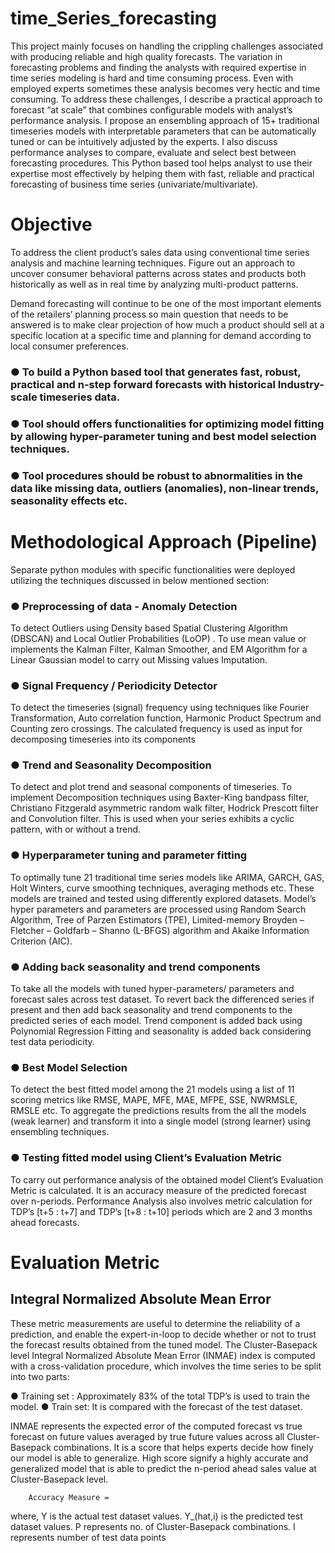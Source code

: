 # time_Series_forecasting

This project mainly focuses on handling the crippling challenges associated with producing reliable and high quality forecasts. The variation in forecasting problems and finding the analysts with required expertise in time series modeling is hard and time consuming process. Even with employed experts sometimes these analysis becomes very hectic and time consuming. To address these challenges, I describe a practical approach to forecast “at scale” that combines configurable models with analyst’s performance analysis. I propose an ensembling approach of 15+ traditional timeseries models with interpretable parameters that can be automatically tuned or can be intuitively adjusted by the experts. I also discuss performance analyses to compare, evaluate and select best between forecasting procedures. This Python based tool helps analyst to use their expertise most effectively by helping them with fast, reliable and practical forecasting of business time series (univariate/multivariate).


# Objective

To address the client product’s sales data using conventional time series analysis and machine learning techniques. Figure out an approach to uncover consumer behavioral patterns across states and products both historically as well as in real time by analyzing multi-product patterns.
 
Demand forecasting will continue to be one of the most important elements of the retailers’ planning process so main question that needs to be answered is to make clear projection of how much a product should sell at a specific location at a specific time and planning for demand according to local consumer preferences.

  ### ● To build a Python based tool that generates fast, robust, practical and n-step forward forecasts with historical Industry-scale timeseries data.
  ### ● Tool should offers functionalities for optimizing model fitting by allowing hyper-parameter tuning and best model selection techniques.
  ### ● Tool procedures should be robust to abnormalities in the data like missing data, outliers (anomalies), non-linear trends, seasonality effects etc.
  

# Methodological Approach (Pipeline)

Separate python modules with specific functionalities were deployed utilizing the techniques discussed in below mentioned section:

### ● Preprocessing of data - Anomaly Detection
To detect Outliers using Density based Spatial Clustering Algorithm (DBSCAN) and Local Outlier Probabilities (LoOP) . To use mean value or implements the Kalman Filter, Kalman Smoother, and EM Algorithm for a Linear Gaussian model to carry out Missing values Imputation.

### ● Signal Frequency / Periodicity Detector
To detect the timeseries (signal) frequency using techniques like Fourier Transformation, Auto correlation function, Harmonic Product Spectrum and Counting zero crossings. The calculated frequency is used as input for decomposing timeseries into its components

### ● Trend and Seasonality Decomposition
To detect and plot trend and seasonal components of timeseries. To implement Decomposition techniques using Baxter-King bandpass filter, Christiano Fitzgerald asymmetric random walk filter, Hodrick Prescott filter and Convolution filter. This is used when your series exhibits a cyclic pattern, with or without a trend.

### ● Hyperparameter tuning and parameter fitting
To optimally tune 21 traditional time series models like ARIMA, GARCH, GAS, Holt Winters, curve smoothing techniques, averaging methods etc. These models are trained and tested using differently explored datasets. Model’s hyper parameters and parameters are processed using Random Search Algorithm, Tree of Parzen Estimators (TPE), Limited-memory Broyden – Fletcher – Goldfarb – Shanno (L-BFGS) algorithm and Akaike Information Criterion (AIC).

### ● Adding back seasonality and trend components
To take all the models with tuned hyper-parameters/ parameters and forecast sales across test dataset. To revert back the differenced series if present and then add back seasonality and trend components to the predicted series of each model. Trend component is added back using Polynomial Regression Fitting and seasonality is added back considering test data periodicity.

### ● Best Model Selection
To detect the best fitted model among the 21 models using a list of 11 scoring metrics like RMSE, MAPE, MFE, MAE, MFPE, SSE, NWRMSLE, RMSLE etc. To aggregate the predictions results from the all the models (weak learner) and transform it into a single model (strong learner) using ensembling techniques.

### ● Testing fitted model using Client’s Evaluation Metric
To carry out performance analysis of the obtained model Client’s Evaluation Metric is calculated. It is an accuracy measure of the predicted forecast over n-periods. Performance Analysis also involves metric calculation for TDP’s [t+5 : t+7] and TDP’s [t+8 : t+10] periods which are 2 and 3 months ahead forecasts.

# Evaluation Metric

## Integral Normalized Absolute Mean Error

These metric measurements are useful to determine the reliability of a prediction, and enable the expert-in-loop to decide whether or not to trust the forecast results obtained from the tuned model. The Cluster-Basepack level Integral Normalized Absolute Mean Error (INMAE) index is computed with a cross-validation procedure, which involves the time series to be split into two parts:

● Training set : Approximately 83% of the total TDP’s is used to train the model.
● Train set: It is compared with the forecast of the test dataset.

INMAE represents the expected error of the computed forecast vs true forecast on future values averaged by true future values across all Cluster-Basepack combinations. It is a score that helps experts decide how finely our model is able to generalize. High score signify a highly accurate and generalized model that is able to predict the n-period ahead sales value at Cluster-Basepack level.

        Accuracy Measure = 

where, Y is the actual test dataset values.
Y_(hat,i) is the predicted test dataset values.
P represents no. of Cluster-Basepack combinations.
I represents number of test data points
